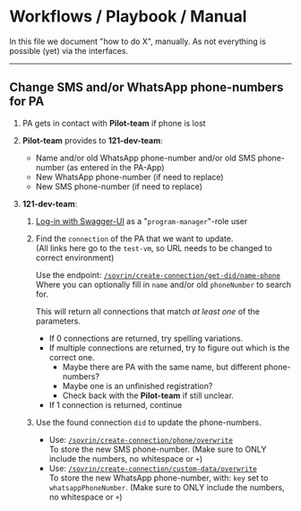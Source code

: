 # Workflows / Playbook / Manual

In this file we document "how to do X", manually. As not everything is possible (yet) via the interfaces.

---

## Change SMS and/or WhatsApp phone-numbers for PA

1. PA gets in contact with **Pilot-team** if phone is lost
2. **Pilot-team** provides to **121-dev-team**:
   - Name and/or old WhatsApp phone-number and/or old SMS phone-number (as entered in the PA-App)
   - New WhatsApp phone-number (if need to replace)
   - New SMS phone-number (if need to replace)
3. **121-dev-team**:

   1. [Log-in with Swagger-UI](./README.md#api-sign-uplog-in) as a "`program-manager`"-role user
   2. Find the `connection` of the PA that we want to update.  
      (All links here go to the `test-vm`, so URL needs to be changed to correct environment)

      Use the endpoint: [`/sovrin/create-connection/get-did/name-phone`](https://test-vm.121.global/121-service/docs/#/sovrin/post_sovrin_create_connection_get_did_name_phone)  
      Where you can optionally fill in `name` and/or old `phoneNumber` to search for.

      This will return all connections that match _at least one_ of the parameters.

      - If 0 connections are returned, try spelling variations.
      - If multiple connections are returned, try to figure out which is the correct one.
        - Maybe there are PA with the same name, but different phone-numbers?
        - Maybe one is an unfinished registration?
        - Check back with the **Pilot-team** if still unclear.
      - If 1 connection is returned, continue

   3. Use the found connection `did` to update the phone-numbers.
      - Use: [`/sovrin/create-connection/phone/overwrite`](https://test-vm.121.global/121-service/docs/#/sovrin/post_sovrin_create_connection_phone_overwrite)  
        To store the new SMS phone-number. (Make sure to ONLY include the numbers, no whitespace or `+`)
      - Use: [`/sovrin/create-connection/custom-data/overwrite`](https://test-vm.121.global/121-service/docs/#/sovrin/post_sovrin_create_connection_custom_data_overwrite)  
        To store the new WhatsApp phone-number, with: `key` set to `whatsappPhoneNumber`. (Make sure to ONLY include the numbers, no whitespace or `+`)
